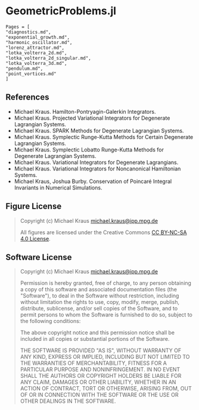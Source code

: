 
# GeometricProblems.jl


```@contents
Pages = [
"diagnostics.md",
"exponential_growth.md",
"harmonic_oscillator.md",
"lorenz_attractor.md",
"lotka_volterra_2d.md",
"lotka_volterra_2d_singular.md",
"lotka_volterra_3d.md",
"pendulum.md",
"point_vortices.md"
]
```


## References

- Michael Kraus. Hamilton-Pontryagin-Galerkin Integrators.
- Michael Kraus. Projected Variational Integrators for Degenerate Lagrangian Systems.
- Michael Kraus. SPARK Methods for Degenerate Lagrangian Systems.
- Michael Kraus. Symplectic Runge-Kutta Methods for Certain Degenerate Lagrangian Systems.
- Michael Kraus. Symplectic Lobatto Runge-Kutta Methods for Degenerate Lagrangian Systems.
- Michael Kraus. Variational Integrators for Degenerate Lagrangians.
- Michael Kraus. Variational Integrators for Noncanonical Hamiltonian Systems.
- Michael Kraus, Joshua Burby. Conservation of Poincaré Integral Invariants in Numerical Simulations.


## Figure License

> Copyright (c) Michael Kraus <michael.kraus@ipp.mpg.de>
>
> All figures are licensed under the Creative Commons [CC BY-NC-SA 4.0 License](https://creativecommons.org/licenses/by-nc-sa/4.0/).


## Software License

> Copyright (c) Michael Kraus <michael.kraus@ipp.mpg.de>
>
> Permission is hereby granted, free of charge, to any person obtaining a copy
> of this software and associated documentation files (the "Software"), to deal
> in the Software without restriction, including without limitation the rights
> to use, copy, modify, merge, publish, distribute, sublicense, and/or sell
> copies of the Software, and to permit persons to whom the Software is
> furnished to do so, subject to the following conditions:
>
> The above copyright notice and this permission notice shall be included in all
> copies or substantial portions of the Software.
>
> THE SOFTWARE IS PROVIDED "AS IS", WITHOUT WARRANTY OF ANY KIND, EXPRESS OR
> IMPLIED, INCLUDING BUT NOT LIMITED TO THE WARRANTIES OF MERCHANTABILITY,
> FITNESS FOR A PARTICULAR PURPOSE AND NONINFRINGEMENT. IN NO EVENT SHALL THE
> AUTHORS OR COPYRIGHT HOLDERS BE LIABLE FOR ANY CLAIM, DAMAGES OR OTHER
> LIABILITY, WHETHER IN AN ACTION OF CONTRACT, TORT OR OTHERWISE, ARISING FROM,
> OUT OF OR IN CONNECTION WITH THE SOFTWARE OR THE USE OR OTHER DEALINGS IN THE
> SOFTWARE.
